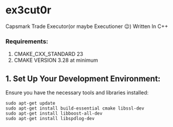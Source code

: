 # ex3cut0r
Capsmark Trade Executor(or maybe Executioner 😉) Written In C++

### Requirements:

1. CMAKE_CXX_STANDARD 23
2. CMAKE VERSION 3.28 at minimum


## 1. Set Up Your Development Environment:
Ensure you have the necessary tools and libraries installed:

```
sudo apt-get update
sudo apt-get install build-essential cmake libssl-dev
sudo apt-get install libboost-all-dev
sudo apt-get install libspdlog-dev
```
